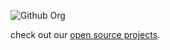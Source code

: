 ![Github Org](https://user-images.githubusercontent.com/64161383/155892563-e0b41849-9362-4e76-845c-7d9d0392778b.png)

check out our [open source projects](https://github.com/automation-co/open-source).

